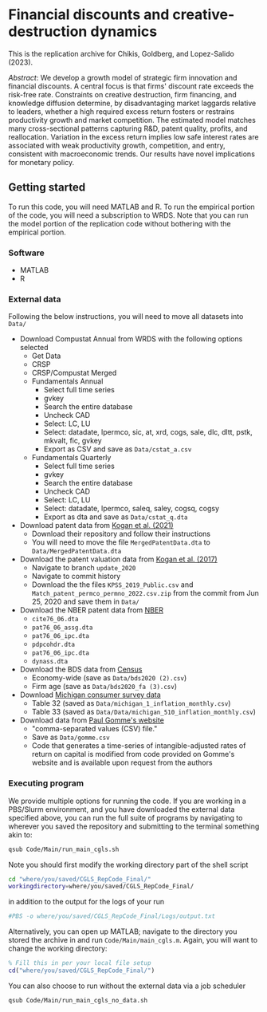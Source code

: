 # Financial discounts and creative-destruction dynamics

This is the replication archive for Chikis, Goldberg, and Lopez-Salido (2023). 

*Abstract*: We develop a growth model of strategic firm innovation and financial discounts.  A central focus is that firms' discount rate exceeds the risk-free rate.  Constraints on creative destruction, firm financing, and knowledge diffusion determine, by disadvantaging market laggards relative to leaders, whether a high required excess return fosters or restrains productivity growth and market competition.  The estimated model matches many cross-sectional patterns capturing R&D, patent quality, profits, and reallocation.  Variation in the excess return implies low safe interest rates are associated with weak productivity growth, competition, and entry, consistent with macroeconomic trends.  Our results have novel implications for monetary policy.  


## Getting started
To run this code, you will need MATLAB and R. To run the empirical portion of the code, you will need a subscription to WRDS. Note that you can run the model portion of the replication code without bothering with the empirical portion. 


### Software 
* MATLAB
* R

### External data
Following the below instructions, you will need to move all datasets into `Data/`

* Download Compustat Annual from WRDS with the following options selected
    * Get Data
    * CRSP
    * CRSP/Compustat Merged
    * Fundamentals Annual
        * Select full time series
        * gvkey 
        * Search the entire database
        * Uncheck CAD
        * Select: LC, LU
        * Select: datadate, lpermco, sic, at, xrd, cogs, sale, dlc, dltt, pstk, mkvalt, fic, gvkey
        * Export as CSV and save as `Data/cstat_a.csv`
    * Fundamentals Quarterly
        * Select full time series
        * gvkey 
        * Search the entire database
        * Uncheck CAD
        * Select: LC, LU
        * Select: datadate, lpermco, saleq, saley, cogsq, cogsy
        * Export as dta and save as `Data/cstat_q.dta`
* Download patent data from [Kogan et al. (2021)](https://github.com/KPSS2017/Measuring-Technological-Innovation-Over-the-Long-Run-Replication-Kit)
    * Download their repository and follow their instructions
    * You will need to move the file `MergedPatentData.dta` to `Data/MergedPatentData.dta` 
* Download the patent valuation data from [Kogan et al. (2017)](https://github.com/KPSS2017/Technological-Innovation-Resource-Allocation-and-Growth-Extended-Data)
    * Navigate to branch `update_2020`
    * Navigate to commit history
    * Download the the files `KPSS_2019_Public.csv` and `Match_patent_permco_permno_2022.csv.zip` from the commit from Jun 25, 2020 and save them in `Data/`
* Download the NBER patent data from [NBER](https://sites.google.com/site/patentdataproject/Home/downloads?authuser=0)
    * `cite76_06.dta`
    * `pat76_06_assg.dta`
    * `pat76_06_ipc.dta`
    * `pdpcohdr.dta`
    * `pat76_06_ipc.dta`
    * `dynass.dta`
* Download the BDS data from [Census](https://www.census.gov/data/datasets/time-series/econ/bds/bds-datasets.html)
    * Economy-wide (save as `Data/bds2020 (2).csv`) 
    * Firm age (save as `Data/bds2020_fa (3).csv`)
* Download [Michigan consumer survey data](https://data.sca.isr.umich.edu/)
    * Table 32 (saved as `Data/michigan_1_inflation_monthly.csv`)
    * Table 33 (saved as `Data/Data/michigan_510_inflation_monthly.csv`)
* Download data from [Paul Gomme's website](https://paulgomme.github.io/#data)
    * "comma-separated values (CSV) file."
    * Save as `Data/gomme.csv`
    * Code that generates a time-series of intangible-adjusted rates of return on capital is modified from code provided on Gomme's website and is available upon request from the authors


### Executing program

We provide multiple options for running the code. If you are working in a PBS/Slurm environment, and you have downloaded the external data specified above, you can run the full suite of programs by navigating to wherever you saved the repository and submitting to the terminal something akin to:
```bash
qsub Code/Main/run_main_cgls.sh
```

Note you should first modify the working directory part of the shell script
```bash
cd "where/you/saved/CGLS_RepCode_Final/"
workingdirectory=where/you/saved/CGLS_RepCode_Final/
```
in addition to the output for the logs of your run
```bash
#PBS -o where/you/saved/CGLS_RepCode_Final/Logs/output.txt
```

Alternatively, you can open up MATLAB; navigate to the directory you stored the archive in and run `Code/Main/main_cgls.m`. Again, you will want to change the working directory:
```matlab
% Fill this in per your local file setup
cd("where/you/saved/CGLS_RepCode_Final/")
```

You can also choose to run without the external data via a job scheduler
```bash
qsub Code/Main/run_main_cgls_no_data.sh
```